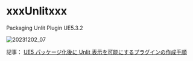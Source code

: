 # xxxUnlitxxx
Packaging Unlit Plugin UE5.3.2
 
![20231202_07](https://github.com/O-Y-G/xxxUnlitxxx/assets/62424367/c5ff8498-4137-466e-8001-4f5a4ae27d20)

記事：
[UE5 パッケージ化後に Unlit 表示を可能にするプラグインの作成手順](https://qiita.com/O_Y_G/items/80950f52413a7f2372c6)


